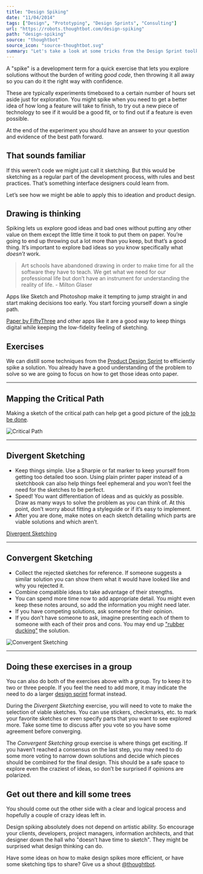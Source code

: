 ```yaml
---
title: "Design Spiking"
date: "11/04/2014"
tags: ["Design", "Prototyping", "Design Sprints", "Consulting"]
url: "https://robots.thoughtbot.com/design-spiking"
path: "design-spiking"
source: "thoughtbot"
source_icon: "source-thoughtbot.svg"
summary: "Let's take a look at some tricks from the Design Sprint toolkit to make sure our product is focusing the right things."
---
```


A "spike" is a development term
for a quick exercise
that lets you explore solutions
without the burden
of writing <em>good code</em>,
then throwing it all away
so you can do it the right way
with confidence.

These are typically experiments timeboxed
to a certain number of hours
set aside just for exploration.
You might spike
when you need to get a better idea
of how long a feature will take to finish,
to try out a new piece of technology
to see if it would be a good fit,
or to find out if a feature is even possible.

At the end of the experiment
you should have an answer to your question
and evidence of the best path forward.


## That sounds familiar

If this weren’t code
we might just call it sketching.
But this would be sketching
as a regular part
of the development process,
with rules and best practices.
That’s something interface designers
could learn from.

Let’s see how we might
be able to apply this
to ideation
and product design.


## Drawing is thinking

Spiking lets us explore
good ideas and bad ones
without putting any other value on them
except the little time it took
to put them on paper.
You’re going to end up throwing out
a lot more than you keep,
but that’s a good thing.
It’s important to explore bad ideas
so you know specifically
what <em>doesn’t</em> work.

<blockquote>
Art schools have abandoned drawing in order to make time for all the software
they have to teach. We get what we need for our professional life but don’t
have an instrument for understanding the reality of life.
- Milton Glaser
</blockquote>

Apps like Sketch and Photoshop
make it tempting to jump straight in
and start making decisions too early.
You start forcing yourself
down a single path.

[Paper by FiftyThree](http://www.fiftythree.com/paper)
and other apps like it
are a good way to keep things digital
while keeping the low-fidelity feeling of sketching.

## Exercises

We can distill some techniques from the
[Product Design Sprint](http://robots.thoughtbot.com/the-product-design-sprint)
to efficiently spike a solution.
You already have
a good understanding
of the problem to solve
so we are going to focus
on how to get those ideas onto paper.

<hr>

## Mapping the Critical Path

Making a sketch of the critical path
can help get a good picture
of the [job to be done](https://medium.com/the-job-to-be-done).

![Critical Path](https://images.thoughtbot.com/design-spiking/sketch-path.png)

<hr>

## Divergent Sketching

- Keep things simple.
  Use a Sharpie or fat marker
  to keep yourself
  from getting too detailed too soon.
  Using plain printer paper
  instead of a sketchbook
  can also help things feel ephemeral
  and you won’t feel the need
  for the sketches to be perfect.
- Speed!
  You want differentiation of ideas
  and as quickly as possible.
  Draw as many ways
  to solve the problem
  as you can think of.
  At this point,
  don’t worry about
  fitting a styleguide
  or if it’s easy to implement.
- After you are done,
  make notes on each sketch
  detailing which parts
  are viable solutions
  and which aren’t.

[Divergent Sketching](https://images.thoughtbot.com/design-spiking/sketch-diverge.png)

<hr>

## Convergent Sketching

- Collect the rejected sketches
  for reference.
  If someone suggests
  a similar solution
  you can show them
  what it would have looked like
  and why you rejected it.
- Combine compatible ideas
  to take advantage
  of their strengths.
- You can spend more time now
  to add appropriate detail.
  You might even keep these notes around,
  so add the information
  you might need later.
- If you have competing solutions,
  ask someone for their opinion.
- If you don’t have someone to ask,
  imagine presenting each of them to someone
  with each of their pros and cons.
  You may end up ["rubber ducking"](http://en.wikipedia.org/wiki/Rubber_duck_debugging)
  the solution.

![Convergent Sketching](https://images.thoughtbot.com/design-spiking/sketch-converge.png)

<hr>

## Doing these exercises in a group

You can also do both
of the exercises above with a group.
Try to keep it to two or three people.
If you feel the need to add more,
it may indicate the need to
do a larger [design sprint](http://robots.thoughtbot.com/the-product-design-sprint)
format instead.

During the <em>Divergent Sketching</em> exercise,
you will need to vote
to make the selection of viable sketches.
You can use stickers, checkmarks, etc.
to mark your favorite sketches
or even specify parts
that you want to see explored more.
Take some time to discuss
after you vote so you have some agreement
before converging.

The <em>Convergent Sketching</em> group exercise
is where things get exciting.
If you haven’t reached a consensus
on the last step,
you may need to do some more voting
to narrow down solutions
and decide which pieces should be combined
for the final design.
This should be a safe space
to explore even the craziest of ideas,
so don’t be surprised
if opinions are polarized.

## Get out there and kill some trees

You should come out the other side
with a clear and logical process
and hopefully a couple of crazy ideas left in.

Design spiking absolutely
does not depend on artistic ability.
So encourage your clients, developers,
project managers, information architects,
and that designer down the hall who
"doesn’t have time to sketch".
They might be surprised
what design thinking can do.

Have some ideas on how to make design spikes
more efficient, or have some sketching tips to share?
Give us a shout [@thoughtbot](http://twitter.com/thoughtbot).
